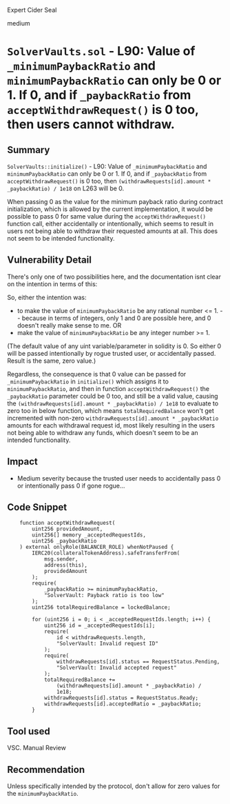 Expert Cider Seal

medium

# `SolverVaults.sol` - L90: Value of `_minimumPaybackRatio` and `minimumPaybackRatio` can only be 0 or 1. If 0, and if `_paybackRatio` from `acceptWithdrawRequest()` is 0 too, then users cannot withdraw.

## Summary

`SolverVaults::initialize()` - L90: Value of `_minimumPaybackRatio` and `minimumPaybackRatio` can only be 0 or 1. If 0, and if `_paybackRatio` from `acceptWithdrawRequest()` is 0 too, then `(withdrawRequests[id].amount * _paybackRatio) / 1e18` on L263 will be 0.

When passing 0 as the value for the minimum payback ratio during contract initialization, which is allowed by the current implementation, it would be possible to pass 0 for same value during the `acceptWithdrawRequest()` function call, either accidentally or intentionally, which seems to result in users not being able to withdraw their requested amounts at all. This does not seem to be intended functionality.

## Vulnerability Detail

There's only one of two possibilities here, and the documentation isnt clear on the intention in terms of this:

So, either the intention was:
- to make the value of `minimumPaybackRatio` be any rational number <= 1.
  -- because in terms of integers, only 1 and 0 are possible here, and 0 doesn't really make sense to me.
OR
- make the value of `minimumPaybackRatio` be any integer number >= 1.

(The default value of any uint variable/parameter in solidity is 0. So either 0 will be passed intentionally by rogue trusted user, or accidentally passed. Result is the same, zero value.)

Regardless, the consequence is that 0 value can be passed for `_minimumPaybackRatio` in `initialize()` which assigns it to `minimumPaybackRatio`, and then in function `acceptWithdrawRequest()` the `_paybackRatio` parameter could be 0 too, and still be a valid value, causing the `(withdrawRequests[id].amount * _paybackRatio) / 1e18` to evaluate to zero too in below function, which means `totalRequiredBalance` won't get incremented with non-zero `withdrawRequests[id].amount * _paybackRatio` amounts for each withdrawal request id, most likely resulting in the users not being able to withdraw any funds, which doesn't seem to be an intended functionality.

## Impact

- Medium severity because the trusted user needs to accidentally pass 0 or intentionally pass 0 if gone rogue...

## Code Snippet

```solidity
    function acceptWithdrawRequest(
        uint256 providedAmount,
        uint256[] memory _acceptedRequestIds,
        uint256 _paybackRatio
    ) external onlyRole(BALANCER_ROLE) whenNotPaused {
        IERC20(collateralTokenAddress).safeTransferFrom(
            msg.sender,
            address(this),
            providedAmount
        );
        require(
            _paybackRatio >= minimumPaybackRatio,
            "SolverVault: Payback ratio is too low"
        ); 
        uint256 totalRequiredBalance = lockedBalance;

        for (uint256 i = 0; i < _acceptedRequestIds.length; i++) {
            uint256 id = _acceptedRequestIds[i];
            require(
                id < withdrawRequests.length,
                "SolverVault: Invalid request ID"
            );
            require(
                withdrawRequests[id].status == RequestStatus.Pending,
                "SolverVault: Invalid accepted request"
            );
            totalRequiredBalance +=
                (withdrawRequests[id].amount * _paybackRatio) /
                1e18; 
            withdrawRequests[id].status = RequestStatus.Ready;
            withdrawRequests[id].acceptedRatio = _paybackRatio;
        }
```

## Tool used
VSC.
Manual Review

## Recommendation

Unless specifically intended by the protocol, don't allow for zero values for the `minimumPaybackRatio`.